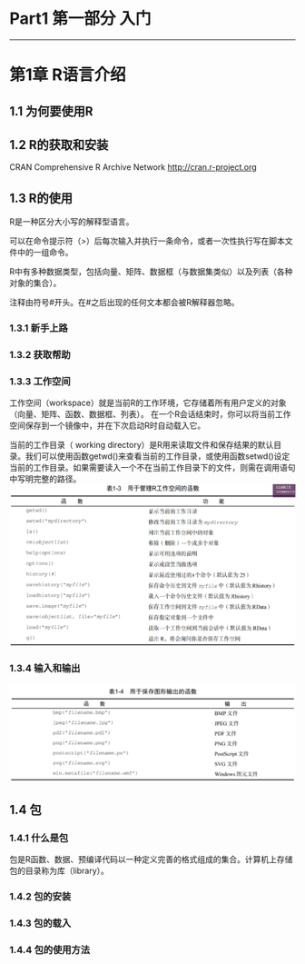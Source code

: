# Part1 第一部分 入门
---
# 第1章 R语言介绍
## 1.1 为何要使用R
## 1.2 R的获取和安装
CRAN Comprehensive R Archive Network http://cran.r-project.org
## 1.3 R的使用
R是一种区分大小写的解释型语言。

可以在命令提示符（>）后每次输入并执行一条命令，或者一次性执行写在脚本文件中的一组命令。

R中有多种数据类型，包括向量、矩阵、数据框（与数据集类似）以及列表（各种对象的集合）。

注释由符号#开头。在#之后出现的任何文本都会被R解释器忽略。
### 1.3.1 新手上路
### 1.3.2 获取帮助
### 1.3.3 工作空间
工作空间（workspace）就是当前R的工作环境，它存储着所有用户定义的对象（向量、矩阵、函数、数据框、列表）。
在一个R会话结束时，你可以将当前工作空间保存到一个镜像中，并在下次启动R时自动载入它。

当前的工作目录（ working directory）是R用来读取文件和保存结果的默认目录。我们可以使用函数getwd()来查看当前的工作目录，或使用函数setwd()设定当前的工作目录。如果需要读入一个不在当前工作目录下的文件，则需在调用语句中写明完整的路径。
![Alt text](1.png)
### 1.3.4 输入和输出
![Alt text](2.png)
## 1.4 包
### 1.4.1 什么是包
包是R函数、数据、预编译代码以一种定义完善的格式组成的集合。计算机上存储包的目录称为库（library）。
### 1.4.2 包的安装
### 1.4.3 包的载入
### 1.4.4 包的使用方法
